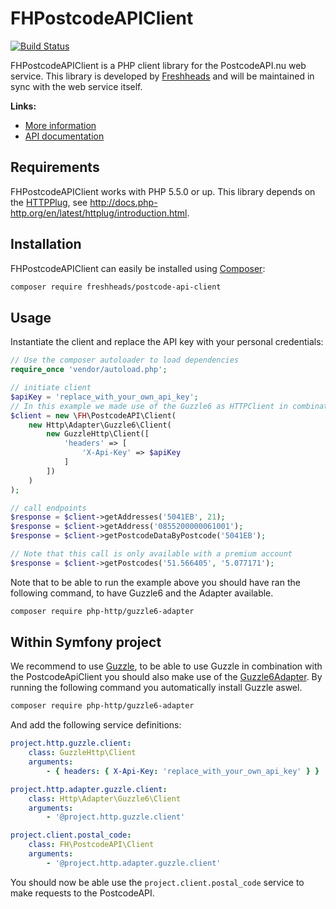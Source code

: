 FHPostcodeAPIClient
===================

[![Build Status](https://travis-ci.org/freshheads/FHPostcodeAPIClient.png?branch=master)](https://travis-ci.org/freshheads/FHPostcodeAPIClient)

FHPostcodeAPIClient is a PHP client library for the PostcodeAPI.nu web service. This library is developed
by [Freshheads](https://www.freshheads.com) and will be maintained in sync with the web service itself.

**Links:**

* [More information](https://www.postcodeapi.nu)
* [API documentation](https://swaggerhub.com/api/apiwise/postcode-api)

Requirements
------------

FHPostcodeAPIClient works with PHP 5.5.0 or up. This library depends on the [HTTPPlug](http://httplug.io/), see http://docs.php-http.org/en/latest/httplug/introduction.html.

Installation
------------

FHPostcodeAPIClient can easily be installed using [Composer](https://getcomposer.org/):

```bash
composer require freshheads/postcode-api-client
```

Usage
-----

Instantiate the client and replace the API key with your personal credentials:

```php
// Use the composer autoloader to load dependencies
require_once 'vendor/autoload.php';

// initiate client
$apiKey = 'replace_with_your_own_api_key';
// In this example we made use of the Guzzle6 as HTTPClient in combination with an HTTPPlug compatible adapter.
$client = new \FH\PostcodeAPI\Client(
    new Http\Adapter\Guzzle6\Client(
        new GuzzleHttp\Client([
            'headers' => [
                'X-Api-Key' => $apiKey
            ]
        ])
    )
);

// call endpoints
$response = $client->getAddresses('5041EB', 21);
$response = $client->getAddress('0855200000061001');
$response = $client->getPostcodeDataByPostcode('5041EB');

// Note that this call is only available with a premium account
$response = $client->getPostcodes('51.566405', '5.077171');
```

Note that to be able to run the example above you should have ran the following command, to have Guzzle6 and the Adapter available.

```bash
composer require php-http/guzzle6-adapter
```

Within Symfony project
----------------------

We recommend to use [Guzzle](https://github.com/guzzle/guzzle), to be able to use Guzzle in combination with the PostcodeApiClient you should also make use of the
[Guzzle6Adapter](https://github.com/php-http/guzzle6-adapter). By running the following command you automatically install Guzzle aswel.

```bash
composer require php-http/guzzle6-adapter
```

And add the following service definitions:
```yaml
project.http.guzzle.client:
    class: GuzzleHttp\Client
    arguments:
        - { headers: { X-Api-Key: 'replace_with_your_own_api_key' } }

project.http.adapter.guzzle.client:
    class: Http\Adapter\Guzzle6\Client
    arguments:
        - '@project.http.guzzle.client'

project.client.postal_code:
    class: FH\PostcodeAPI\Client
    arguments:
        - '@project.http.adapter.guzzle.client'
```

You should now be able use the `project.client.postal_code` service to make requests to the PostcodeAPI.
